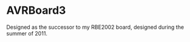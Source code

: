 AVRBoard3
=========

Designed as the successor to my RBE2002 board, designed during the summer of 2011.
